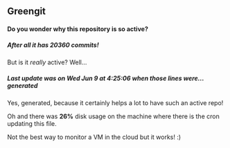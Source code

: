 ## Greengit

#### Do you wonder why this repository is so active?

##### After all it has 20360 commits!

But is it *really* active? Well...

##### Last update was on Wed Jun 9 at 4:25:06 when those lines were... generated

Yes, generated, because it certainly helps a lot to have such an active repo!

Oh and there was **26%** disk usage on the machine
where there is the cron updating this file.

Not the best way to monitor a VM in the cloud but it works! :)
